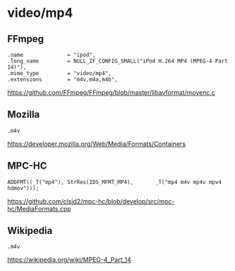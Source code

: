 # video/mp4

## FFmpeg

~~~
.name              = "ipod",
.long_name         = NULL_IF_CONFIG_SMALL("iPod H.264 MP4 (MPEG-4 Part 14)"),
.mime_type         = "video/mp4",
.extensions        = "m4v,m4a,m4b",
~~~

https://github.com/FFmpeg/FFmpeg/blob/master/libavformat/movenc.c

## Mozilla

~~~
.m4v
~~~

https://developer.mozilla.org/Web/Media/Formats/Containers

## MPC-HC

~~~
ADDFMT((_T("mp4"), StrRes(IDS_MFMT_MP4),       _T("mp4 m4v mp4v mpv4 hdmov")));
~~~

https://github.com/clsid2/mpc-hc/blob/develop/src/mpc-hc/MediaFormats.cpp

## Wikipedia

~~~
.m4v
~~~

<https://wikipedia.org/wiki/MPEG-4_Part_14>
